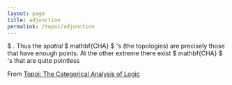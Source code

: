 ```yaml
---
layout: page
title: adjunction
permalink: /topoi/adjunction
---
```

$ . Thus the _spatial_ $ mathbf{CHA} $ 's (the topologies) are precisely those that have enough points. At the other extreme there exist $ mathbf{CHA} $ 's that are quite pointless


From [Topoi: The Categorical Analysis of Logic](https://mathgloss.github.io/MathGloss/topoi.html)